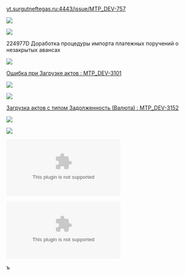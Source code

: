 
[yt.surgutneftegas.ru:4443/issue/MTP_DEV-757](https://yt.surgutneftegas.ru:4443/issue/MTP_DEV-757)


![](OUTLOOK_ovAfe7ASP2.png)

![](WINWORD_xCDOyEI9Wi.png)


224977D Доработка процедуры импорта платежных поручений о незакрытых авансах 

![](eXpress_RNSxtaVI2l.png)


[Ошибка при Загрузке актов : MTP_DEV-3101](https://yt.surgutneftegas.ru:4443/issue/MTP_DEV-3101)

![](msedge_4GgoknHdvo.png)


![](msedge_RwX0yhbFGX.png)

[Загрузка актов с типом Задолженность (Валюта) : MTP_DEV-3152](https://yt.surgutneftegas.ru:4443/issue/MTP_DEV-3152)

![](3CbUOyuTQV.png)

![](msedge_9EjiA97jXo.png)

![](Ошибка.docx)

![](Кадры%20Глобал.xlsx)


ъ